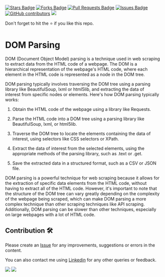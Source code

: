 <a href="https://github.com/drshahizan/special-topic-data-engineering/stargazers"><img src="https://img.shields.io/github/stars/drshahizan/special-topic-data-engineering" alt="Stars Badge"/></a>
<a href="https://github.com/drshahizan/special-topic-data-engineering/network/members"><img src="https://img.shields.io/github/forks/drshahizan/special-topic-data-engineering" alt="Forks Badge"/></a>
<a href="https://github.com/drshahizan/special-topic-data-engineering/pulls"><img src="https://img.shields.io/github/issues-pr/drshahizan/special-topic-data-engineering" alt="Pull Requests Badge"/></a>
<a href="https://github.com/drshahizan/special-topic-data-engineering/issues"><img src="https://img.shields.io/github/issues/drshahizan/special-topic-data-engineering" alt="Issues Badge"/></a>
<a href="https://github.com/drshahizan/special-topic-data-engineering/graphs/contributors"><img alt="GitHub contributors" src="https://img.shields.io/github/contributors/drshahizan/special-topic-data-engineering?color=2b9348"></a>
![](https://visitor-badge.glitch.me/badge?page_id=drshahizan/special-topic-data-engineering)

Don't forget to hit the :star: if you like this repo.

# DOM Parsing
DOM (Document Object Model) parsing is a technique used in web scraping to extract data from the HTML code of a webpage. The DOM is a hierarchical representation of the webpage's HTML code, where each element in the HTML code is represented as a node in the DOM tree.

DOM parsing typically involves traversing the DOM tree using a parsing library like BeautifulSoup, lxml or html5lib, and extracting the data of interest from specific nodes or elements. Here's how DOM parsing typically works:

1. Obtain the HTML code of the webpage using a library like Requests.

2. Parse the HTML code into a DOM tree using a parsing library like BeautifulSoup, lxml, or html5lib.

3. Traverse the DOM tree to locate the elements containing the data of interest, using selectors like CSS selectors or XPath.

4. Extract the data of interest from the selected elements, using the appropriate methods of the parsing library, such as .text or .get.

5. Save the extracted data in a structured format, such as a CSV or JSON file.

DOM parsing is a powerful technique for web scraping because it allows for the extraction of specific data elements from the HTML code, without having to extract all of the HTML code. However, it's important to note that the structure of the DOM tree can vary greatly depending on the complexity of the webpage being scraped, which can make DOM parsing a more complex technique than other scraping techniques like API scraping. Additionally, DOM parsing can be slower than other techniques, especially on large webpages with a lot of HTML code.

## Contribution 🛠️
Please create an [Issue](https://github.com/drshahizan/special-topic-data-engineering/issues) for any improvements, suggestions or errors in the content.

You can also contact me using [Linkedin](https://www.linkedin.com/in/drshahizan/) for any other queries or feedback.

![](https://komarev.com/ghpvc/?username=drshahizan&label=Views&color=0e75b6&style=flat)
![](https://hit.yhype.me/github/profile?user_id=81284918)


